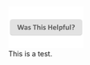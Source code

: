 [<img src=../images/WasThisHelpful.png width="150"/>](https://www.surveymonkey.com/r/XFMFHJ9?src=test)<br />This is a test.
